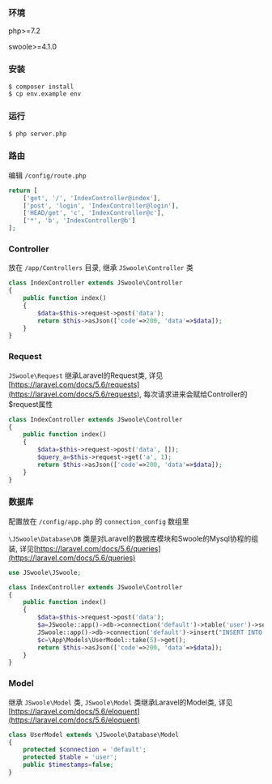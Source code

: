 ### 环境

php>=7.2

swoole>=4.1.0

### 安装

```sh
$ composer install
$ cp env.example env
```

### 运行

```sh
$ php server.php
```

### 路由

编辑 `/config/route.php`

```php
return [
    ['get', '/', 'IndexController@index'],
    ['post', 'login', 'IndexController@login'],
    ['HEAD/get', 'c', 'IndexController@c'],
    ['*', 'b', 'IndexController@b']
];
```

### Controller

放在 `/app/Controllers` 目录, 继承 `JSwoole\Controller` 类

```php
class IndexController extends JSwoole\Controller
{
    public function index()
    {
        $data=$this->request->post('data');
        return $this->asJson(['code'=>200, 'data'=>$data]);
    }
}
```

### Request

`JSwoole\Request` 继承Laravel的Request类, 详见[https://laravel.com/docs/5.6/requests](https://laravel.com/docs/5.6/requests), 每次请求进来会赋给Controller的$request属性

```php
class IndexController extends JSwoole\Controller
{
    public function index()
    {
        $data=$this->request->post('data', []);
        $query_a=$this->request->get('a', 1);
        return $this->asJson(['code'=>200, 'data'=>$data]);
    }
}
```

### 数据库

配置放在 `/config/app.php` 的 `connection_config` 数组里

`\JSwoole\Database\DB` 类是对Laravel的数据库模块和Swoole的Mysql协程的组装, 详见[https://laravel.com/docs/5.6/queries](https://laravel.com/docs/5.6/queries)

```php
use JSwoole\JSwoole;

class IndexController extends JSwoole\Controller
{
    public function index()
    {
        $data=$this->request->post('data');
        $a=JSwoole::app()->db->connection('default')->table('user')->select('*')->limit(1)->get();
        JSwoole::app()->db->connection('default')->insert("INSERT INTO user (name) VALUES ('fdsfa')");
        $c=\App\Models\UserModel::take(5)->get();
        return $this->asJson(['code'=>200, 'data'=>$data]);
    }
}
```

### Model

继承 `JSwoole\Model` 类, `JSwoole\Model` 类继承Laravel的Model类, 详见[https://laravel.com/docs/5.6/eloquent](https://laravel.com/docs/5.6/eloquent)

```php
class UserModel extends \JSwoole\Database\Model
{
    protected $connection = 'default';
    protected $table = 'user';
    public $timestamps=false;
}
```